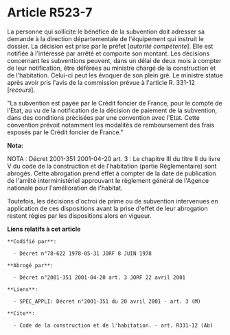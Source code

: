# Article R523-7

La personne qui sollicite le bénéfice de la subvention doit adresser sa demande à la direction départementale de l'équipement
qui instruit le dossier. La décision est prise par le préfet [*autorité compétente*]. Elle est notifiée à l'intéressé par
arrêté et comporte son montant. Les décisions concernant les subventions peuvent, dans un délai de deux mois à compter de
leur notification, être déférées au ministre chargé de la construction et de l'habitation. Celui-ci peut les évoquer de son
plein gré. Le ministre statue après avoir pris l'avis de la commission prévue à l'article R. 331-12 [*recours*].

"La subvention est payée par le Crédit foncier de France, pour le compte de l'Etat, au vu de la notification de la décision
de paiement de la subvention, dans des conditions précisées par une convention avec l'Etat. Cette convention prévoit
notamment les modalités de remboursement des frais exposés par le Crédit foncier de France."

**Nota:**

NOTA : Décret 2001-351 2001-04-20 art. 3 : Le chapitre III du titre II du livre V du code de la construction et de
l'habitation (partie Réglementaire) sont abrogés. Cette abrogation prend effet à compter de la date de publication de
l'arrêté interministériel approuvant le règlement général de l'Agence nationale pour l'amélioration de l'habitat.

Toutefois, les décisions d'octroi de prime ou de subvention intervenues en application de ces dispositions avant la prise
d'effet de leur abrogation restent régies par les dispositions alors en vigueur.

**Liens relatifs à cet article**

	**Codifié par**:

	  - Décret n°78-622 1978-05-31 JORF 8 JUIN 1978

	**Abrogé par**:

	  - Décret n°2001-351 2001-04-20 art. 3 JORF 22 avril 2001

	**Liens**:

	  - SPEC_APPLI: Décret n°2001-351 du 20 avril 2001 - art. 3 (M)

	**Cite**:

	  - Code de la construction et de l'habitation. - art. R331-12 (Ab)
